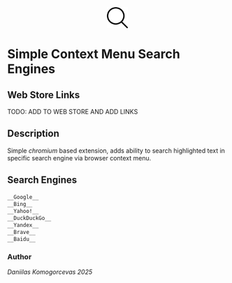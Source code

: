 <div align="center"><img src="icon.png" width="48" alt="Extension icon"></div>

# Simple Context Menu Search Engines

## Web Store Links
TODO: ADD TO WEB STORE AND ADD LINKS
## Description
Simple *chromium* based extension, adds ability to search highlighted text in specific search engine via browser context menu.

## Search Engines
	__Google__
	__Bing__
	__Yahoo!__
	__DuckDuckGo__
	__Yandex__
	__Brave__
	__Baidu__

### Author
*Daniilas Komogorcevas 2025*	

